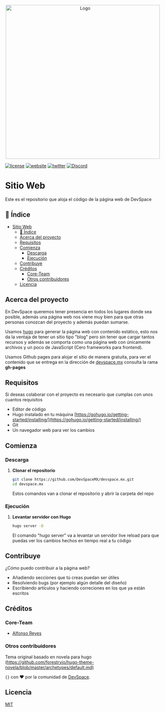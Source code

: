 <p align="center">
<img src="https://user-images.githubusercontent.com/4296205/71327446-ccb82980-24c5-11ea-8956-284860bfee1b.png" width="500" title="Logo DevSpace" alt="Logo">
</p>

[![license](https://img.shields.io/badge/license-MIT-red)](LICENSE.md)
[![website](https://img.shields.io/badge/website-devspace.mx-blue)](https://devspace.mx/)
[![twitter](https://img.shields.io/twitter/follow/devspacemx?label=Twitter&style=flat&logo=twitter)](https://twitter.com/devspacemx)
[![Discord](https://img.shields.io/discord/635852899066314753?label=Discord&style=flat&logo=discord)](https://discordapp.com/invite/sJ7b9Mr)

# Sitio Web

Este es el repositorio que aloja el código de la página web de DevSpace

## 📖 Índice

- [Sitio Web](#sitio-web)
  - [📖 Índice](#%f0%9f%93%96-%c3%8dndice)
  - [Acerca del proyecto](#acerca-del-proyecto)
  - [Requisitos](#requisitos)
  - [Comienza](#comienza)
    - [Descarga](#descarga)
    - [Ejecución](#ejecuci%c3%b3n)
  - [Contribuye](#contribuye)
  - [Créditos](#cr%c3%a9ditos)
    - [Core-Team](#core-team)
    - [Otros contribuidores](#otros-contribuidores)
  - [Licencia](#licencia)

## Acerca del proyecto

En DevSpace queremos tener presencia en todos los lugares donde sea posible, además una página web nos viene muy bien para que otras personas conozcan del proyecto y además puedan sumarse.

Usamos [hugo](https://gohugo.io/) para generar la página web con contenido estático, esto nos da la ventaja de tener un sitio tipo "blog" pero sin tener que cargar tantos recursos y además se comporta como una página web con únicamente archivos y un poco de JavaScript (Cero frameworks para frontend).

Usamos Github pages para alojar el sitio de manera gratuita, para ver el contenido que se entrega en la dirección de [devspace.mx](https://devspace.mx) consulta la rama **gh-pages**

## Requisitos

Si deseas colaborar con el proyecto es necesario que cumplas con unos cuantos requisitos

- Editor de código
- Hugo instalado en tu máquina [https://gohugo.io/getting-started/installing/](https://gohugo.io/getting-started/installing/)
- Git
- Un navegador web para ver los cambios

## Comienza

### Descarga

1. **Clonar el repositorio**

   ```bash
   git clone https://github.com/DevSpaceMX/devspace.mx.git
   cd devspace.mx
   ```

    Estos comandos van a clonar el repositorio y abrir la carpeta del repo

### Ejecución

1. **Levantar servidor con Hugo**

   ```bash
   hugo server -D
   ```

    El comando "hugo server" va a levantar un servidor live reload para que puedas ver los cambios hechos en tiempo real a tu código

## Contribuye

¿Cómo puedo contribuir a la página web?

- Añadiendo secciones que tú creas puedan ser útiles
- Resolviendo bugs (por ejemplo algún detalle del diseño)
- Escribiendo artículos y haciendo correciones en los que ya están escritos

## Créditos

### Core-Team

- [Alfonso Reyes](http://github.com/mrarc)

### Otros contribuidores

Tema original basado en novela para hugo (<https://github.com/forestryio/hugo-theme-novela/blob/master/archetypes/default.md)>

`{}` con ❤️ por la comunidad de [DevSpace](http://www.devspace.mx).

## Licencia

[MIT](LICENSE)
